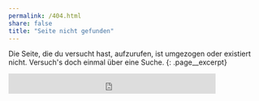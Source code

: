 ```yaml
---
permalink: /404.html
share: false
title: "Seite nicht gefunden"
---
```


Die Seite, die du versucht hast, aufzurufen, ist umgezogen oder existiert nicht. Versuch's doch einmal über eine Suche.
{: .page__excerpt}

<!--div class="typed__secondary">
  <script type="text/javascript">
    var GOOG_FIXURL_LANG = 'de';
    var GOOG_FIXURL_SITE = '{{ site.url }}'
  </script>
  <script type="text/javascript" src="https://linkhelp.clients.google.com/tbproxy/lh/wm/fixurl.js"></script>
</div-->

<iframe src="https://duckduckgo.com/search.html?site={{ site.url }}&prefill={{ site.url }} durchsuchen" style="overflow:hidden;margin:0;padding:0;width:408px;height:40px;" frameborder="0"></iframe>
